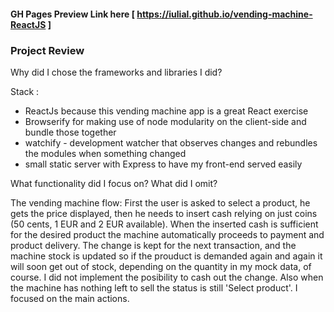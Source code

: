 #### GH Pages Preview Link here [ https://iulial.github.io/vending-machine-ReactJS ]
### Project Review

Why did I chose the frameworks and libraries I did?

Stack :
   - ReactJs because this vending machine app is a great React exercise
   - Browserify for making use of node modularity on the client-side and bundle those together
   - watchify - development watcher that observes changes and rebundles the modules when something changed
   - small static server with Express to have my front-end served easily

What functionality did I focus on? What did I omit?

The vending machine flow:
First the user is asked to select a product, he gets the price displayed, then he needs to insert cash relying 
on just coins (50 cents, 1 EUR and 2 EUR available). When the inserted cash is sufficient for the desired product the machine
automatically proceeds to payment and product delivery. The change is kept for the next transaction, and the machine stock 
is updated so if the prouduct is demanded again and again it will soon get out of stock, depending on the quantity in my mock
data, of course.
I did not implement the posibility to cash out the change.
Also when the machine has nothing left to sell the status is still 'Select product'.
I focused on the main actions.



